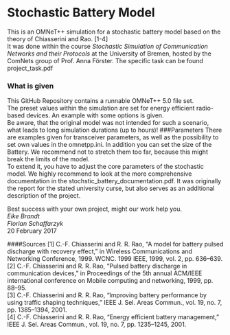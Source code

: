 # Stochastic Battery Model
This is an OMNeT++ simulation for a stochastic battery model based on the theory of Chiasserini and Rao. [1-4]  
It was done within the course *Stochastic Simulation of Communication Networks and their Protocols* at the University of Bremen, hosted by the ComNets group of Prof. Anna Förster. The specific task can be found project_task.pdf
### What is given
This GitHub Repository contains a runnable OMNeT++ 5.0 file set.  
The preset values within the simulation are set for energy efficient radio-based devices. An example with some options is given.  
Be aware, that the original model was not intended for such a scenario, what leads to long simulation durations (up to hours)!
###Parameters
There are examples given for transceiver parameters, as well as the possibility to set own values in the omnetpp.ini. In addition you can set the size of the Battery. We recommend not to stretch them too far, because this might break the limits of the model.  
To extend it, you have to adjust the core parameters of the stochastic model. We highly recommend to look at the more comprehensive documentation in the stochstic_battery_documentation.pdf. It was originally the report for the stated university curse, but also serves as an additional description of the project.

Best success with your own project, might our work help you.  
*Eike Brandt  
Florian Schaffarzyk*  
20 February 2017

####Sources
[1]	C.-F. Chiasserini and R. R. Rao, “A model for battery pulsed discharge with recovery effect,” in Wireless Communications and Networking Conference, 1999. WCNC. 1999 IEEE, 1999, vol. 2, pp. 636–639.  
[2]	C.-F. Chiasserini and R. R. Rao, “Pulsed battery discharge in communication devices,” in Proceedings of the 5th annual ACM/IEEE international conference on Mobile computing and networking, 1999, pp. 88–95.  
[3]	C.-F. Chiasserini and R. R. Rao, “Improving battery performance by using traffic shaping techniques,” IEEE J. Sel. Areas Commun., vol. 19, no. 7, pp. 1385–1394, 2001.  
[4]	C.-F. Chiasserini and R. R. Rao, “Energy efficient battery management,” IEEE J. Sel. Areas Commun., vol. 19, no. 7, pp. 1235–1245, 2001.
